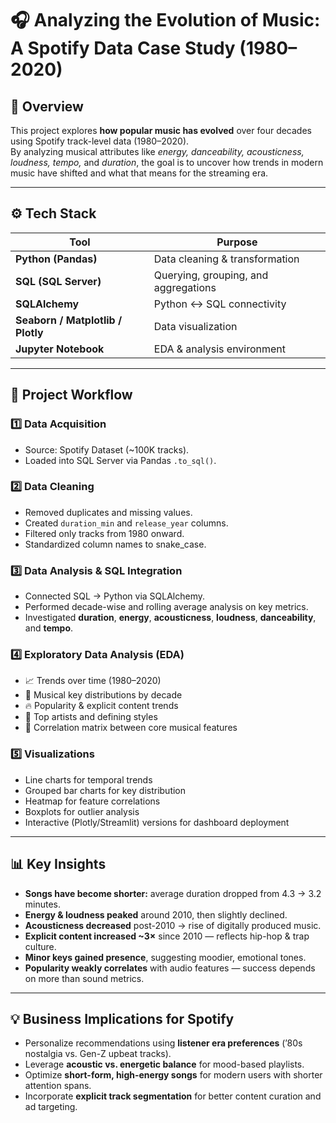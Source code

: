 # 🎧 Analyzing the Evolution of Music: A Spotify Data Case Study (1980–2020)

## 🧭 Overview
This project explores **how popular music has evolved** over four decades using Spotify track-level data (1980–2020).  
By analyzing musical attributes like *energy, danceability, acousticness, loudness, tempo,* and *duration*, the goal is to uncover how trends in modern music have shifted and what that means for the streaming era.

---

## ⚙️ Tech Stack
| Tool | Purpose |
|------|----------|
| **Python (Pandas)** | Data cleaning & transformation |
| **SQL (SQL Server)** | Querying, grouping, and aggregations |
| **SQLAlchemy** | Python ↔ SQL connectivity |
| **Seaborn / Matplotlib / Plotly** | Data visualization |
| **Jupyter Notebook** | EDA & analysis environment |

---

## 📂 Project Workflow

### 1️⃣ Data Acquisition
- Source: Spotify Dataset (~100K tracks).  
- Loaded into SQL Server via Pandas `.to_sql()`.

### 2️⃣ Data Cleaning
- Removed duplicates and missing values.  
- Created `duration_min` and `release_year` columns.  
- Filtered only tracks from 1980 onward.  
- Standardized column names to snake_case.

### 3️⃣ Data Analysis & SQL Integration
- Connected SQL → Python via SQLAlchemy.  
- Performed decade-wise and rolling average analysis on key metrics.  
- Investigated **duration**, **energy**, **acousticness**, **loudness**, **danceability**, and **tempo**.

### 4️⃣ Exploratory Data Analysis (EDA)
- 📈 Trends over time (1980–2020)  
- 🎹 Musical key distributions by decade  
- 🔥 Popularity & explicit content trends  
- 🎤 Top artists and defining styles  
- 🔗 Correlation matrix between core musical features

### 5️⃣ Visualizations
- Line charts for temporal trends  
- Grouped bar charts for key distribution  
- Heatmap for feature correlations  
- Boxplots for outlier analysis  
- Interactive (Plotly/Streamlit) versions for dashboard deployment

---

## 📊 Key Insights
- **Songs have become shorter:** average duration dropped from 4.3 → 3.2 minutes.  
- **Energy & loudness peaked** around 2010, then slightly declined.  
- **Acousticness decreased** post-2010 → rise of digitally produced music.  
- **Explicit content increased ~3×** since 2010 — reflects hip-hop & trap culture.  
- **Minor keys gained presence**, suggesting moodier, emotional tones.  
- **Popularity weakly correlates** with audio features — success depends on more than sound metrics.

---

## 💡 Business Implications for Spotify
- Personalize recommendations using **listener era preferences** (’80s nostalgia vs. Gen-Z upbeat tracks).  
- Leverage **acoustic vs. energetic balance** for mood-based playlists.  
- Optimize **short-form, high-energy songs** for modern users with shorter attention spans.  
- Incorporate **explicit track segmentation** for better content curation and ad targeting.


